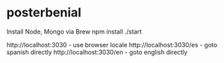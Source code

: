 # posterbenial

Install Node, Mongo via Brew
npm install
./start

http://localhost:3030 - use browser locale
http://localhost:3030/es  - goto spanish directly
http://localhost:3030/en  - goto english directly
